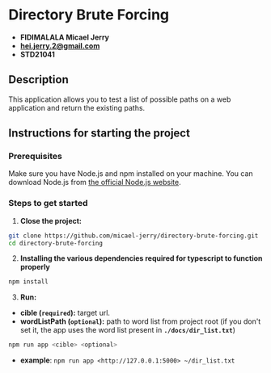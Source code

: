 # Directory Brute Forcing

- **FIDIMALALA Micael Jerry**
- **<hei.jerry.2@gmail.com>**
- **STD21041**

## Description

This application allows you to test a list of possible paths on a web application and return the existing paths.

## Instructions for starting the project

### Prerequisites

Make sure you have Node.js and npm installed on your machine. You can download Node.js from [the official Node.js website](https://nodejs.org/).

### Steps to get started

1. **Close the project:**

```bash
git clone https://github.com/micael-jerry/directory-brute-forcing.git
cd directory-brute-forcing
```

2. **Installing the various dependencies required for typescript to function properly**

```bash
npm install
```

3. **Run:**

- **cible (`required`):** target url.
- **wordListPath (`optional`):** path to word list from project root (if you don't set it, the app uses the word list present in **`./docs/dir_list.txt`**)

```bash
npm run app <cible> <optional>
```

- **example**: `npm run app <http://127.0.0.1:5000> ~/dir_list.txt`
